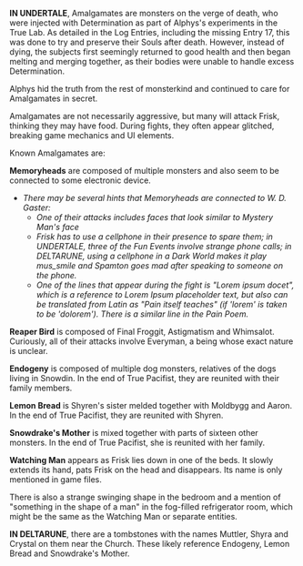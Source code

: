 **IN UNDERTALE**, Amalgamates are monsters on the verge of death, who were injected with Determination as part of <a onclick="loadFile('Alphys.md')">Alphys's</a> experiments in the <a onclick="loadFile('Hotland Lab.md')">True Lab</a>. As detailed in the Log Entries, including the missing <a onclick="loadFile('Entry 17.md')">Entry 17</a>, this was done to try and preserve their <a onclick="loadFile('Souls.md')">Souls</a> after death. However, instead of dying, the subjects first seemingly returned to good health and then began melting and merging together, as their bodies were unable to handle excess Determination.

Alphys hid the truth from the rest of monsterkind and continued to care for Amalgamates in secret.

Amalgamates are not necessarily aggressive, but many will attack <a onclick="loadFile('Frisk.md')">Frisk</a>, thinking they may have food. During fights, they often appear glitched, breaking game mechanics and UI elements.

Known Amalgamates are:

**Memoryheads** are composed of multiple monsters and also seem to be connected to some electronic device.
- *There may be several hints that Memoryheads are connected to W. D. Gaster:*
	- *One of their attacks includes faces that look similar to Mystery Man's face*
	- *<a onclick="loadFile('Frisk.md')">Frisk</a> has to use a cellphone in their presence to spare them; in UNDERTALE, three of the <a onclick="loadFile('Fun Events.md')">Fun Events</a> involve <a onclick="loadFile('Misplaced Calls.md')">strange phone calls</a>; in DELTARUNE, using a cellphone in a Dark World makes it play <a onclick="loadFile('mus_smile.md')">mus_smile</a> and Spamton goes mad after speaking to someone on the phone.*
	- *One of the lines that appear during the fight is "Lorem ipsum docet", which is a reference to Lorem Ipsum placeholder text, but also can be translated from Latin as "Pain itself teaches" (if 'lorem' is taken to be 'dolorem'). There is a similar line in the <a onclick="loadFile('Pain Poem.md')">Pain Poem</a>.*

**Reaper Bird** is composed of Final Froggit, Astigmatism and Whimsalot. Curiously, all of their attacks involve <a onclick="loadFile('Everyman.md')">Everyman</a>, a being whose exact nature is unclear.

**Endogeny** is composed of multiple dog monsters, relatives of the dogs living in Snowdin. In the end of True Pacifist, they are reunited with their family members.

**Lemon Bread** is Shyren's sister melded together with Moldbygg and Aaron. In the end of True Pacifist, they are reunited with Shyren.

**Snowdrake's Mother** is mixed together with parts of sixteen other monsters. In the end of True Pacifist, she is reunited with her family.

**Watching Man** appears as Frisk lies down in one of the beds. It slowly extends its hand, pats Frisk on the head and disappears. Its name is only mentioned in game files.

There is also a strange swinging shape in the bedroom and a mention of "something in the shape of a man" in the fog-filled refrigerator room, which might be the same as the Watching Man or separate entities.

**IN DELTARUNE**, there are a tombstones with the names Muttler, Shyra and Crystal on them near the <a onclick="loadFile('Church.md')">Church</a>. These likely reference Endogeny, Lemon Bread and Snowdrake's Mother.


